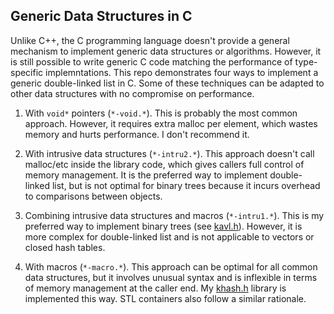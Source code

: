 ## Generic Data Structures in C

Unlike C++, the C programming language doesn't provide a general mechanism to
implement generic data structures or algorithms. However, it is still possible
to write generic C code matching the performance of type-specific
implemntations. This repo demonstrates four ways to implement a generic
double-linked list in C. Some of these techniques can be adapted to other data
structures with no compromise on performance.

1. With `void*` pointers (`*-void.*`). This is probably the most common
   approach. However, it requires extra malloc per element, which wastes memory
   and hurts performance. I don't recommend it.

2. With intrusive data structures (`*-intru2.*`). This approach doesn't call
   malloc/etc inside the library code, which gives callers full control of
   memory management. It is the preferred way to implement double-linked
   list, but is not optimal for binary trees because it incurs overhead to
   comparisons between objects.

3. Combining intrusive data structures and macros (`*-intru1.*`). This is my
   preferred way to implement binary trees (see [kavl.h][kavl]). However, it is
   more complex for double-linked list and is not applicable to vectors or
   closed hash tables.

4. With macros (`*-macro.*`). This approach can be optimal for all common data
   structures, but it involves unusual syntax and is inflexible in terms of
   memory management at the caller end. My [khash.h][khash] library is
   implemented this way. STL containers also follow a similar rationale.

[khash]: https://github.com/attractivechaos/klib/blob/master/khash.h
[kavl]: https://github.com/attractivechaos/klib/blob/master/kavl.h
